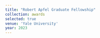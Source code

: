 ```yaml
---
title: "Robert Apfel Graduate Fellowship"
collection: awards
selected: true
venue: 'Yale University'
year: 2023
---
```

<!-- Awarded to the most promising incoming graduate students in the fields of mechanical and biomedical engineering. -->